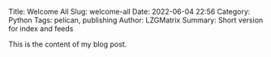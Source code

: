 Title: Welcome All
Slug: welcome-all
Date: 2022-06-04 22:56
Category: Python
Tags: pelican, publishing
Author: LZGMatrix
Summary: Short version for index and feeds

This is the content of my blog post.
